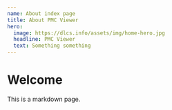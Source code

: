 ```yaml
---
name: About index page
title: About PMC Viewer
hero:
  image: https://dlcs.info/assets/img/home-hero.jpg
  headline: PMC Viewer
  text: Something something
---
```


# Welcome

This is a markdown page.

